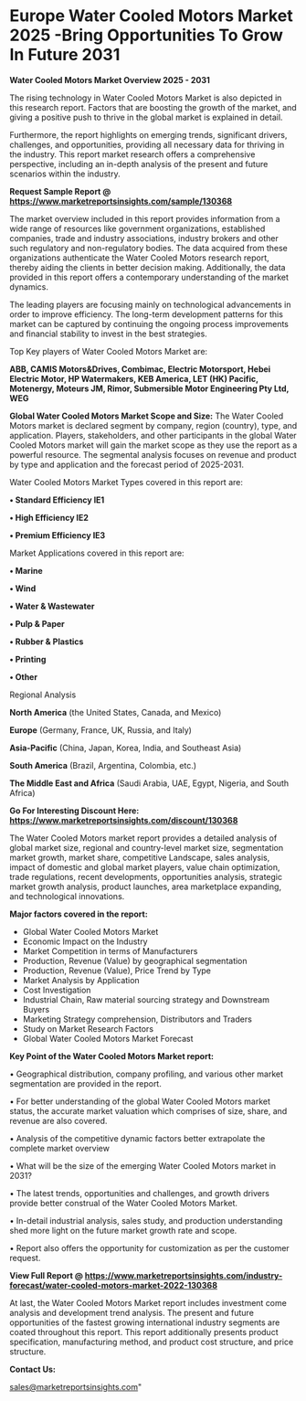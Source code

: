 # Europe Water Cooled Motors Market 2025 -Bring Opportunities To Grow In Future 2031

<Strong> Water Cooled Motors Market Overview 2025 - 2031</strong>

The rising technology in Water Cooled Motors Market is also depicted in this research report. Factors that are boosting the growth of the market, and giving a positive push to thrive in the global market is explained in detail.

Furthermore, the report highlights on emerging trends, significant drivers, challenges, and opportunities, providing all necessary data for thriving in the industry. This report market research offers a comprehensive perspective, including an in-depth analysis of the present and future scenarios within the industry.

<strong>Request Sample Report @ <a href=https://www.marketreportsinsights.com/sample/130368>https://www.marketreportsinsights.com/sample/130368</a></strong>

The market overview included in this report provides information from a wide range of resources like government organizations, established companies, trade and industry associations, industry brokers and other such regulatory and non-regulatory bodies. The data acquired from these organizations authenticate the Water Cooled Motors research report, thereby aiding the clients in better decision making. Additionally, the data provided in this report offers a contemporary understanding of the market dynamics.

The leading players are focusing mainly on technological advancements in order to improve efficiency. The long-term development patterns for this market can be captured by continuing the ongoing process improvements and financial stability to invest in the best strategies.

Top Key players of Water Cooled Motors Market are:

<strong>ABB, CAMIS Motors&Drives, Combimac, Electric Motorsport, Hebei Electric Motor, HP Watermakers, KEB America, LET (HK) Pacific, Motenergy, Moteurs JM, Rimor, Submersible Motor Engineering Pty Ltd, WEG</strong>

<strong><b>Global Water Cooled Motors Market Scope and Size:</b></strong>
The Water Cooled Motors market is declared segment by company, region (country), type, and application. Players, stakeholders, and other participants in the global Water Cooled Motors market will gain the market scope as they use the report as a powerful resource. The segmental analysis focuses on revenue and product by type and application and the forecast period of 2025-2031.

Water Cooled Motors Market Types covered in this report are:

<strong>• Standard Efficiency IE1

• High Efficiency IE2

• Premium Efficiency IE3</strong>

Market Applications covered in this report are:

<strong>• Marine

• Wind

• Water & Wastewater

• Pulp & Paper

• Rubber & Plastics

• Printing

• Other</strong> 

Regional Analysis

<strong>North America</strong> (the United States, Canada, and Mexico)

<strong>Europe</strong> (Germany, France, UK, Russia, and Italy)

<strong>Asia-Pacific</strong> (China, Japan, Korea, India, and Southeast Asia)

<strong>South America</strong> (Brazil, Argentina, Colombia, etc.)

<strong>The Middle East and Africa</strong> (Saudi Arabia, UAE, Egypt, Nigeria, and South Africa)

<strong>Go For Interesting Discount Here: <a href=https://www.marketreportsinsights.com/discount/130368>https://www.marketreportsinsights.com/discount/130368</a></strong>

The Water Cooled Motors market report provides a detailed analysis of global market size, regional and country-level market size, segmentation market growth, market share, competitive Landscape, sales analysis, impact of domestic and global market players, value chain optimization, trade regulations, recent developments, opportunities analysis, strategic market growth analysis, product launches, area marketplace expanding, and technological innovations.

<strong><b>Major factors covered in the report:</b></strong>
<ul>
  <li>Global Water Cooled Motors Market </li>
  <li>Economic Impact on the Industry</li>
  <li>Market Competition in terms of Manufacturers</li>
  <li>Production, Revenue (Value) by geographical segmentation</li>
  <li>Production, Revenue (Value), Price Trend by Type</li>
  <li>Market Analysis by Application</li>
  <li>Cost Investigation</li>
  <li>Industrial Chain, Raw material sourcing strategy and Downstream Buyers</li>
  <li>Marketing Strategy comprehension, Distributors and Traders</li>
  <li>Study on Market Research Factors</li>
  <li>Global Water Cooled Motors Market Forecast</li>
</ul>

<strong><b>Key Point of the Water Cooled Motors Market report:</b></strong>

• Geographical distribution, company profiling, and various other market segmentation are provided in the report.

• For better understanding of the global Water Cooled Motors market status, the accurate market valuation which comprises of size, share, and revenue are also covered.

• Analysis of the competitive dynamic factors better extrapolate the complete market overview

• What will be the size of the emerging Water Cooled Motors market in 2031?

• The latest trends, opportunities and challenges, and growth drivers provide better construal of the Water Cooled Motors Market.

• In-detail industrial analysis, sales study, and production understanding shed more light on the future market growth rate and scope.

• Report also offers the opportunity for customization as per the customer request.

<strong><b>View Full Report @ <a href=https://www.marketreportsinsights.com/industry-forecast/water-cooled-motors-market-2022-130368>https://www.marketreportsinsights.com/industry-forecast/water-cooled-motors-market-2022-130368</a></b></strong>


At last, the Water Cooled Motors Market report includes investment come analysis and development trend analysis. The present and future opportunities of the fastest growing international industry segments are coated throughout this report. This report additionally presents product specification, manufacturing method, and product cost structure, and price structure.

<strong>Contact Us:</strong>

sales@marketreportsinsights.com"
